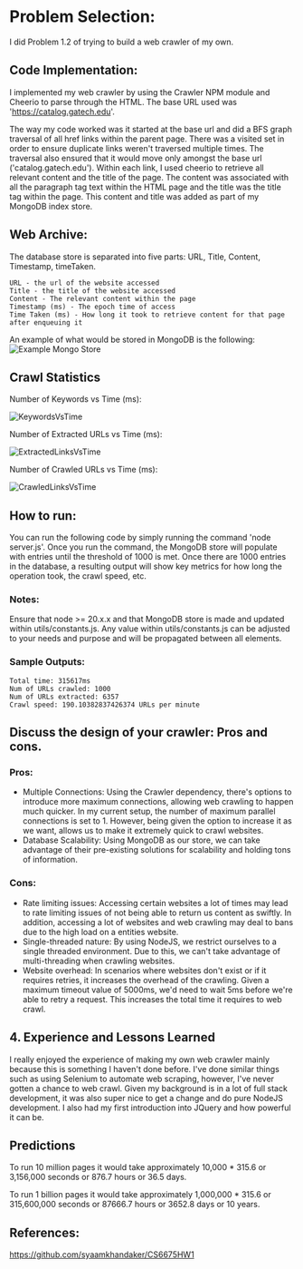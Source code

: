 # Problem Selection:

I did Problem 1.2 of trying to build a web crawler of my own.

## Code Implementation:
I implemented my web crawler by using the Crawler NPM module and Cheerio to parse through the HTML. The base URL used was 'https://catalog.gatech.edu'.

The way my code worked was it started at the base url and did a BFS graph traversal of all href links within the parent page. There was a visited set in order to ensure duplicate links weren't traversed multiple times. The traversal also ensured that it would move only amongst the base url ('catalog.gatech.edu'). Within each link, I used cheerio to retrieve all relevant content and the title of the page. The content was associated with all the paragraph tag text within the HTML page and the title was the title tag within the page. This content and title was added as part of my MongoDB index store. 

## Web Archive:

The database store is separated into five parts: URL, Title, Content, Timestamp, timeTaken.

````
URL - the url of the website accessed
Title - the title of the website accessed
Content - The relevant content within the page
Timestamp (ms) - The epoch time of access
Time Taken (ms) - How long it took to retrieve content for that page after enqueuing it
````

An example of what would be stored in MongoDB is the following: 
![Example Mongo Store](https://github.com/user-attachments/assets/c527318e-1743-4252-a6fb-f215d0c5cd14)

## Crawl Statistics

Number of Keywords vs Time (ms):

![KeywordsVsTime](https://github.com/user-attachments/assets/ce811d9a-84b0-490e-94ee-5ff4902f2163)

Number of Extracted URLs vs Time (ms):

![ExtractedLinksVsTime](https://github.com/user-attachments/assets/94eed071-549e-4da0-8a64-ecec01b4c74c)

Number of Crawled URLs vs Time (ms):

![CrawledLinksVsTime](https://github.com/user-attachments/assets/142827d5-197e-485d-8a49-06c155493975)

## How to run: 
You can run the following code by simply running the command 'node server.js'. Once you run the command, the MongoDB store will populate with entries until the threshold of 1000 is met. Once there are 1000 entries in the database, a resulting output will show key metrics for how long the operation took, the crawl speed, etc.

### Notes: 
Ensure that node >= 20.x.x and that MongoDB store is made and updated within utils/constants.js. Any value within utils/constants.js can be adjusted to your needs and purpose and will be propagated between all elements.

### Sample Outputs: 
````
Total time: 315617ms
Num of URLs crawled: 1000
Num of URLs extracted: 6357
Crawl speed: 190.10382837426374 URLs per minute
````

## Discuss the design of your crawler: Pros and cons.

### Pros:
- Multiple Connections: Using the Crawler dependency, there's options to introduce more maximum connections, allowing web crawling to happen much quicker. In my current setup, the number of maximum parallel connections is set to 1. However, being given the option to increase it as we want, allows us to make it extremely quick to crawl websites.
- Database Scalability: Using MongoDB as our store, we can take advantage of their pre-existing solutions for scalability and holding tons of information.

### Cons:
- Rate limiting issues: Accessing certain websites a lot of times may lead to rate limiting issues of not being able to return us content as swiftly. In addition, accessing a lot of websites and web crawling may deal to bans due to the high load on a entities website.
- Single-threaded nature: By using NodeJS, we restrict ourselves to a single threaded environment. Due to this, we can't take advantage of multi-threading when crawling websites.
- Website overhead: In scenarios where websites don't exist or if it requires retries, it increases the overhead of the crawling. Given a maximum timeout value of 5000ms, we'd need to wait 5ms before we're able to retry a request. This increases the total time it requires to web crawl.

## 4. Experience and Lessons Learned

I really enjoyed the experience of making my own web crawler mainly because this is something I haven't done before. I've done similar things such as using Selenium to automate web scraping, however, I've never gotten a chance to web crawl. Given my background is in a lot of full stack development, it was also super nice to get a change and do pure NodeJS development. I also had my first introduction into JQuery and how powerful it can be. 

## Predictions
To run 10 million pages it would take approximately 10,000 * 315.6 or 3,156,000 seconds or 876.7 hours or 36.5 days.

To run 1 billion pages it would take approximately 1,000,000 * 315.6 or 315,600,000 seconds or 87666.7 hours or 3652.8 days or 10 years.

## References: 
https://github.com/syaamkhandaker/CS6675HW1
